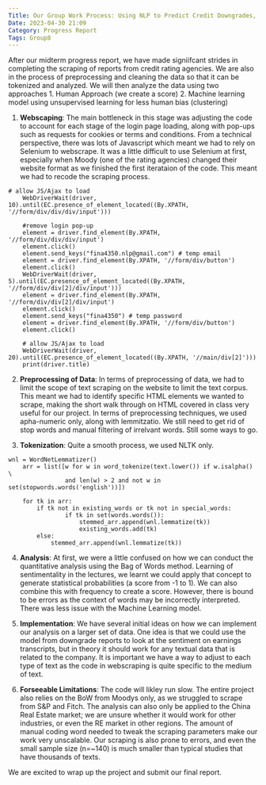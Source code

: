 ```yaml
---
Title: Our Group Work Process: Using NLP to Predict Credit Downgrades, Part II (by "Group 8")
Date: 2023-04-30 21:09
Category: Progress Report
Tags: Group8
---
```



After our midterm progress report, we have made signiifcant strides in completing the scraping of reports from credit rating agencies. We are also in the process of preprocessing and cleaning the data so that it can be tokenized and analyzed. We will then analyze the data using two approaches 1. Human Approach (we create a score) 2. Machine learning model using unsupervised learning for less human bias (clustering)

1. **Webscaping**: The main bottleneck in this stage was adjusting the code to account for each stage of the login page loading, along with pop-ups such as requests for cookies or terms and conditions. From a technical perspective, there was lots of Javascript which meant we had to rely on Selenium to webscrape. It was a little difficult to use Selenium at first, especially when Moody (one of the rating agencies) changed their website format as we finished the first iterataion of the code. This meant we had to recode the scraping process.

```#webscraping
# allow JS/Ajax to load
    WebDriverWait(driver, 10).until(EC.presence_of_element_located((By.XPATH, '//form/div/div/div/input')))
        
    #remove login pop-up
    element = driver.find_element(By.XPATH, '//form/div/div/div/input')
    element.click()
    element.send_keys("fina4350.nlp@gmail.com") # temp email 
    element = driver.find_element(By.XPATH, '//form/div/button')
    element.click()
    WebDriverWait(driver, 5).until(EC.presence_of_element_located((By.XPATH, '//form/div/div[2]/div/input')))
    element = driver.find_element(By.XPATH, '//form/div/div[2]/div/input')
    element.click()
    element.send_keys("fina4350") # temp password
    element = driver.find_element(By.XPATH, '//form/div/button')
    element.click()
    
    # allow JS/Ajax to load
    WebDriverWait(driver, 20).until(EC.presence_of_element_located((By.XPATH, '//main/div[2]')))
    print(driver.title)

```

2. **Preprocessing of Data**: In terms of preprocessing of data, we had to limit the scope of text scraping on the website to limit the text corpus. This meant we had to identify specific HTML elements we wanted to scrape, making the short walk through on HTML covered in class very useful for our project. In terms of preprocessing techniques, we used apha-numeric only, along with lemmitzatio. We still need to get rid of stop words and manual filtering of irrelvant words. Still some ways to go.

3. **Tokenization**: Quite a smooth process, we used NLTK only.

``` #tokenization and preprocessing
wnl = WordNetLemmatizer()
    arr = list([w for w in word_tokenize(text.lower()) if w.isalpha() \
                and len(w) > 2 and not w in set(stopwords.words('english'))])
    
    for tk in arr:
        if tk not in existing_words or tk not in special_words:
                if tk in set(words.words()):
                    stemmed_arr.append(wnl.lemmatize(tk))
                    existing_words.add(tk)
        else:
            stemmed_arr.append(wnl.lemmatize(tk))

```

4. **Analysis**: At first, we were a little confused on how we can conduct the quantitative analysis using the Bag of Words method. Learning of sentimentality in the lectures, we learnt we could apply that concept to generate statistical probabilities (a score from -1 to 1). We can also combine this with frequency to create a score. However, there is bound to be errors as the context of words may be incorrectly interpreted. There was less issue with the Machine Learning model.

5. **Implementation**: We have several initial ideas on how we can implement our analysis on a larger set of data. One idea is that we could use the model from downgrade reports to look at the sentiment on earnings transcripts, but in theory it should work for any textual data that is related to the company. It is important we have a way to adjust to each type of text as the code in webscraping is quite specific to the medium of text.

6. **Forseeable Limitations**: The code will likley run slow. The entire project also relies on the BoW from Moodys only, as we struggled to scrape from S&P and Fitch. The analysis can also only be applied to the China Real Estate market; we are unsure whether it would work for other industries, or even the RE market in other regions. The amount of manual coding word needed to tweak the scraping parameters make our work very unscalable. Our scraping is also prone to errors, and even the small sample size (n=~140) is much smaller than typical studies that have thousands of texts.


We are excited to wrap up the project and submit our final report.




